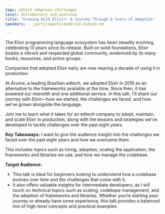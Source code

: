 ```yaml
---
tags: edtech adoption challenges
level: Introductory and overview
title: "Growing With Elixir: A Journey Through 8 Years of Adoption"
speakers: - _participants/anderson-konzen.md

---
```

The Elixir programming language ecosystem has been steadily evolving, celebrating 13 years since its release. Built on solid foundations, Elixir boasts a vibrant and respected global community, evidenced by its many books, resources, and active groups.

Companies that adopted Elixir early are now nearing a decade of using it in production.

At Árvore, a leading Brazilian edtech, we adopted Elixir in 2016 as an alternative to the frameworks available at the time. Since then, it has powered our monolith and one additional service. In this talk, I’ll share our journey with Elixir—how we started, the challenges we faced, and how we’ve grown alongside the language.

Join me to learn what it takes for an edtech company to adopt, maintain, and scale Elixir in production, along with the lessons and strategies we’ve developed to tackle challenges over the past eight years.

**Key Takeaways:**
I want to give the audience insight into the challenges we faced over the past eight years and how we overcame them.

This includes topics such as hiring, adoption, scaling the application, the frameworks and libraries we use, and how we manage the codebase.

**Target Audience:**
- This talk is ideal for beginners looking to understand how a codebase evolves over time and the challenges that come with it.
- It also offers valuable insights for intermediate developers, as I will touch on technical topics such as scaling, codebase management, and the adoption of frameworks and libraries. Whether you’re starting your journey or already have some experience, this talk provides a balanced mix of high-level concepts and practical examples.

